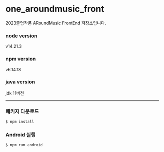 # one_aroundmusic_front

2023졸업작품 ARoundMusic FrontEnd 저장소입니다.

### node version

v14.21.3

### npm version

v6.14.18

### java version

jdk 11버전

---

### 패키지 다운로드

```
$ npm install
```

### Android 실행

```
$ npm run android
```
